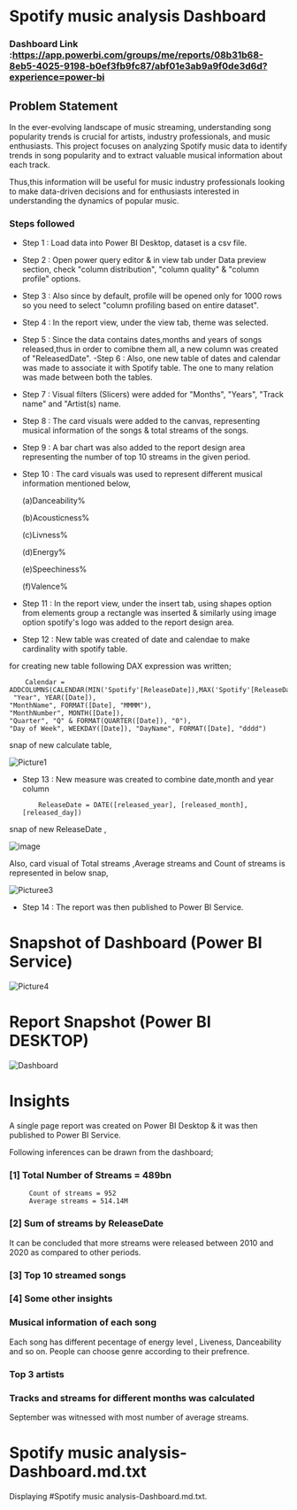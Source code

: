 
# Spotify music analysis Dashboard

### Dashboard Link :https://app.powerbi.com/groups/me/reports/08b31b68-8eb5-4025-9198-b0ef3fb9fc87/abf01e3ab9a9f0de3d6d?experience=power-bi

## Problem Statement

In the ever-evolving landscape of music streaming, understanding song popularity trends is crucial for artists, industry professionals, and music enthusiasts. This project focuses on analyzing Spotify music data to identify trends in song popularity and to extract valuable musical information about each track.

Thus,this information will be useful for music industry professionals looking to make data-driven decisions and for enthusiasts interested in understanding the dynamics of popular music.

### Steps followed 

- Step 1 : Load data into Power BI Desktop, dataset is a csv file.
- Step 2 : Open power query editor & in view tab under Data preview section, check "column distribution", "column quality" & "column profile" options.
- Step 3 : Also since by default, profile will be opened only for 1000 rows so you need to select "column profiling based on entire dataset".
- Step 4 : In the report view, under the view tab, theme was selected.
- Step 5 : Since the data contains dates,months and years of songs released,thus in order to comibne them all, a new column was created of "ReleasedDate". 
-Step 6 : Also, one new table of dates and calendar was made to associate it with Spotify table. The one to many relation was made between both the tables.
- Step 7 : Visual filters (Slicers) were added for "Months", "Years", "Track name" and "Artist(s) name.
- Step 8 : The card visuals were added to the canvas, representing musical information of the songs & total streams of the songs.
- Step 9 : A bar chart was also added to the report design area representing the number of top 10 streams in the given period.
- Step 10 : The card visuals was used to represent different musical information mentioned below,

  (a)Danceability%

  (b)Acousticness%
  
  (c)Livness%
  
  (d)Energy%

  (e)Speechiness%
  
  (f)Valence%

- Step 11 : In the report view, under the insert tab, using shapes option from elements group a rectangle was inserted & similarly using image option spotify's logo was added to the report design area. 
- Step 12 : New table was created of date and calendae to make cardinality with spotify table.

for creating new table following DAX expression was written;
       
        Calendar = ADDCOLUMNS(CALENDAR(MIN('Spotify'[ReleaseDate]),MAX('Spotify'[ReleaseDate])),
     "Year", YEAR([Date]),
    "MonthName", FORMAT([Date], "MMMM"),
    "MonthNumber", MONTH([Date]),
    "Quarter", "Q" & FORMAT(QUARTER([Date]), "0"),
    "Day of Week", WEEKDAY([Date]), "DayName", FORMAT([Date], "dddd")


  snap of new calculate table,

![Picture1](https://github.com/user-attachments/assets/3bfcafdc-1461-4d77-bf2a-b8ca484c275a)
        
- Step 13 : New measure was created to combine date,month and year column

          ReleaseDate = DATE([released_year], [released_month], [released_day])

snap of new ReleaseDate ,

![image](https://github.com/user-attachments/assets/031cc67e-952a-4969-8261-4a23170e914e)

 Also, card visual of Total streams ,Average streams and Count of streams is represented in below snap,

![Picturee3](https://github.com/user-attachments/assets/456ce7b0-e04a-4d95-908b-4d2f99baf343)

 
 - Step 14 : The report was then published to Power BI Service.
 
# Snapshot of Dashboard (Power BI Service)

![Picture4](https://github.com/user-attachments/assets/5fe88c04-bc8c-4442-a40a-321b3022690e)

 # Report Snapshot (Power BI DESKTOP)

 
![Dashboard](https://github.com/user-attachments/assets/93c4efbb-add7-474e-96e7-187b12e6f235)

# Insights

A single page report was created on Power BI Desktop & it was then published to Power BI Service.

Following inferences can be drawn from the dashboard;

### [1] Total Number of Streams = 489bn
         Count of streams = 952
         Average streams = 514.14M
           
### [2] Sum of streams by ReleaseDate

   It can be concluded that more streams were released between 2010 and 2020 as compared to other periods.
  
  
  ### [3] Top 10 streamed songs

 ### [4] Some other insights
 
 ### Musical information of each song
 
 Each song has different pecentage of energy level , Liveness, Danceability and so on.
 People can choose genre according to their prefrence.
 
 ### Top 3 artists
         
### Tracks and streams for different months was calculated

September was witnessed with most number of average streams.

# Spotify music analysis-Dashboard.md.txt
Displaying #Spotify music analysis-Dashboard.md.txt.
